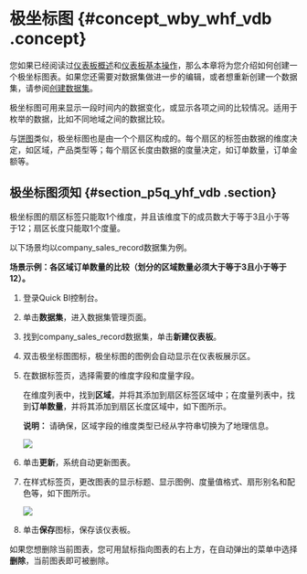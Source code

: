 # 极坐标图 {#concept_wby_whf_vdb .concept}

您如果已经阅读过[仪表板概述](cn.zh-CN/快速入门/报表制作/仪表板概述.md#)和[仪表板基本操作](cn.zh-CN/快速入门/报表制作/仪表板基本操作/仪表板基本操作.md#)，那么本章将为您介绍如何创建一个极坐标图表。如果您还需要对数据集做进一步的编辑，或者想重新创建一个数据集，请参阅[创建数据集](cn.zh-CN/快速入门/数据建模/管理数据集/创建数据集.md#)。

极坐标图可用来显示一段时间内的数据变化，或显示各项之间的比较情况。适用于枚举的数据，比如不同地域之间的数据比较。

与[饼图](cn.zh-CN/快速入门/报表制作/仪表板图表制作/饼图.md#)类似，极坐标图也是由一个个扇区构成的。每个扇区的标签由数据的维度决定，如区域，产品类型等；每个扇区长度由数据的度量决定，如订单数量，订单金额等。

## 极坐标图须知 {#section_p5q_yhf_vdb .section}

极坐标图的扇区标签只能取1个维度，并且该维度下的成员数大于等于3且小于等于12；扇区长度只能取1个度量。

以下场景均以company\_sales\_record数据集为例。

**场景示例：各区域订单数量的比较（划分的区域数量必须大于等于3且小于等于12）。**

1.  登录Quick BI控制台。
2.  单击**数据集**，进入数据集管理页面。
3.  找到company\_sales\_record数据集，单击**新建仪表板**。
4.  双击极坐标图图标，极坐标图的图例会自动显示在仪表板展示区。
5.  在数据标签页，选择需要的维度字段和度量字段。

    在维度列表中，找到**区域**，并将其添加到扇区标签区域中；在度量列表中，找到**订单数量**，并将其添加到扇区长度区域中，如下图所示。

    **说明：** 请确保，区域字段的维度类型已经从字符串切换为了地理信息。

    ![](http://static-aliyun-doc.oss-cn-hangzhou.aliyuncs.com/assets/img/9139/1816_zh-CN.png)

6.  单击**更新**，系统自动更新图表。
7.  在样式标签页，更改图表的显示标题、显示图例、度量值格式、扇形别名和配色等，如下图所示。

    ![](http://static-aliyun-doc.oss-cn-hangzhou.aliyuncs.com/assets/img/9139/1817_zh-CN.png)

8.  单击**保存**图标，保存该仪表板。

如果您想删除当前图表，您可用鼠标指向图表的右上方，在自动弹出的菜单中选择**删除**，当前图表即可被删除。

